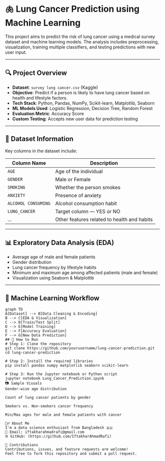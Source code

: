 # 🫁 Lung Cancer Prediction using Machine Learning

This project aims to predict the risk of lung cancer using a medical survey dataset and machine learning models. The analysis includes preprocessing, visualization, training multiple classifiers, and testing predictions with new user input.

---

## 🔍 Project Overview

- **Dataset**: `survey lung cancer.csv` (Kaggle)
- **Objective**: Predict if a person is likely to have lung cancer based on health and lifestyle factors.
- **Tech Stack**: Python, Pandas, NumPy, Scikit-learn, Matplotlib, Seaborn
- **ML Models Used**: Logistic Regression, Decision Tree, Random Forest
- **Evaluation Metric**: Accuracy Score
- **Custom Testing**: Accepts new user data for prediction testing

---

## 📁 Dataset Information

Key columns in the dataset include:

| Column Name         | Description                                  |
|---------------------|----------------------------------------------|
| `AGE`               | Age of the individual                        |
| `GENDER`            | Male or Female                               |
| `SMOKING`           | Whether the person smokes                    |
| `ANXIETY`           | Presence of anxiety                          |
| `ALCOHOL CONSUMING` | Alcohol consumption habit                    |
| `LUNG_CANCER`       | Target column — YES or NO                    |
| ...                 | Other features related to health and habits |

---

## 📊 Exploratory Data Analysis (EDA)

- Average age of male and female patients
- Gender distribution
- Lung cancer frequency by lifestyle habits
- Minimum and maximum age among affected patients (male and female)
- Visualization using Seaborn & Matplotlib

---

## 🧠 Machine Learning Workflow

```mermaid
graph TD
A[Dataset] --> B[Data Cleaning & Encoding]
B --> C[EDA & Visualization]
C --> D[Train/Test Split]
D --> E[Model Training]
E --> F[Accuracy Evaluation]
F --> G[New Data Prediction]
## 🧠 How to Run
# Step 1: Clone the repository
git clone https://github.com/yourusername/lung-cancer-prediction.git
cd lung-cancer-prediction

# Step 2: Install the required libraries
pip install pandas numpy matplotlib seaborn scikit-learn

# Step 3: Run the Jupyter notebook or Python script
jupyter notebook Lung_Cancer_Prediction.ipynb
📷 Sample Visuals
Gender-wise age distribution

Count of lung cancer patients by gender

Smokers vs. Non-smokers cancer frequency

Min/Max ages for male and female patients with cancer

🙋‍♂️ About Me
I'm a data science enthusiast from Bangladesh 🇧🇩
📧 Email: iftakharahmadrafi@gmail.com
🌐 GitHub: (https://github.com/IftakharAhmadRafi)

🤝 Contributions
Contributions, issues, and feature requests are welcome!
Feel free to fork this repository and submit a pull request.







